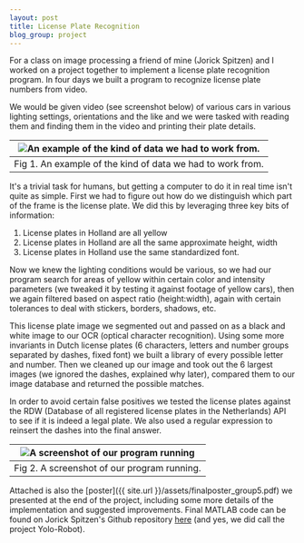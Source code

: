 ```yaml
---
layout: post
title: License Plate Recognition
blog_group: project
---
```

For a class on image processing a friend of mine (Jorick Spitzen) and I worked on a project together to implement a license plate recognition program. In four days we built a program to recognize license plate numbers from video.

We would be given video (see screenshot below) of various cars in various lighting settings, orientations and the like and we were tasked with reading them and finding them in the video and printing their plate details.

|![An example of the kind of data we had to work from.]({{site.url}}/images/license_plate/frame2.jpg)|
|---|
|Fig 1. An example of the kind of data we had to work from.|

It's a trivial task for humans, but getting a computer to do it in real time isn't quite as simple. First we had to figure out how do we distinguish which part of the frame is the license plate. We did this by leveraging three key bits of information:
1. License plates in Holland are all yellow
2. License plates in Holland are all the same approximate height, width
3. License plates in Holland use the same standardized font.

Now we knew the lighting conditions would be various, so we had our program search for areas of yellow within certain color and intensity parameters (we tweaked it by testing it against footage of yellow cars), then we again filtered based on aspect ratio (height:width), again with certain tolerances to deal with stickers, borders, shadows, etc.

This license plate image we segmented out and passed on as a black and white image to our OCR (optical character recognition). Using some more invariants in Dutch license plates (6 characters, letters and number groups separated by dashes, fixed font) we built a library of every possible letter and number. Then we cleaned up our image and took out the 6 largest images (we ignored the dashes, explained why later), compared them to our image database and returned the possible matches.

In order to avoid certain false positives we tested the license plates against the RDW (Database of all registered license plates in the Netherlands) API to see if it is indeed a legal plate. We also used a regular expression to reinsert the dashes into the final answer.

|![A screenshot of our program running]({{site.url}}/images/license_plate/screenshot2.jpg)|
|---|
|Fig 2. A screenshot of our program running.|
Attached is also the [poster]({{ site.url }}/assets/finalposter_group5.pdf) we presented at the end of the project, including some more details of the implementation and suggested improvements. Final MATLAB code can be found on Jorick Spitzen's Github repository [here](https://github.com/jspitzen/yolo-robot) (and yes, we did call the project Yolo-Robot).